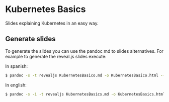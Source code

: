 # Kubernetes Basics
Slides explaining Kubernetes in an easy way.

## Generate slides
To generate the slides you can use the pandoc md to slides alternatives.
For example to generate the reveal.js slides execute:

In spanish:
```bash
$ pandoc -s -t revealjs KubernetesBasico.md -o KubernetesBasico.html --slide-level 4 --template=templates/template.html --variable revealjs-url="https://revealjs.com" --css css/seven.css
```

In english:
```bash
$ pandoc -s -i -t revealjs KubernetesBasics.md -o KubernetesBasics.html --slide-level 4 --template=templates/template.html --variable revealjs-url="https://revealjs.com" --css css/seven.css
```
